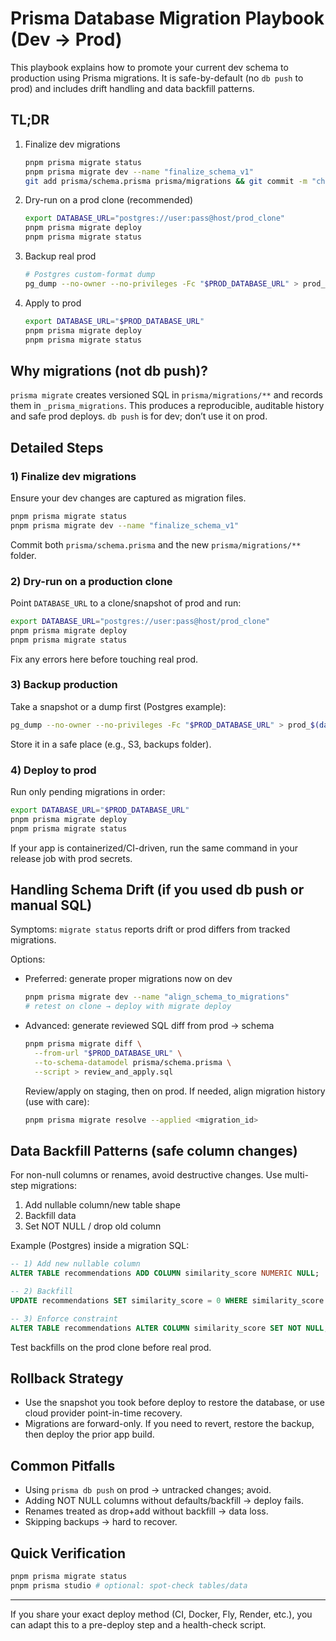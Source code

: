 # Prisma Database Migration Playbook (Dev → Prod)

This playbook explains how to promote your current dev schema to production using Prisma migrations. It is safe-by-default (no `db push` to prod) and includes drift handling and data backfill patterns.

## TL;DR

1. Finalize dev migrations
   ```bash
   pnpm prisma migrate status
   pnpm prisma migrate dev --name "finalize_schema_v1"
   git add prisma/schema.prisma prisma/migrations && git commit -m "chore(db): finalize schema v1"
   ```
2. Dry-run on a prod clone (recommended)
   ```bash
   export DATABASE_URL="postgres://user:pass@host/prod_clone"
   pnpm prisma migrate deploy
   pnpm prisma migrate status
   ```
3. Backup real prod
   ```bash
   # Postgres custom-format dump
   pg_dump --no-owner --no-privileges -Fc "$PROD_DATABASE_URL" > prod_$(date +%F).dump
   ```
4. Apply to prod
   ```bash
   export DATABASE_URL="$PROD_DATABASE_URL"
   pnpm prisma migrate deploy
   pnpm prisma migrate status
   ```

## Why migrations (not db push)?

`prisma migrate` creates versioned SQL in `prisma/migrations/**` and records them in `_prisma_migrations`. This produces a reproducible, auditable history and safe prod deploys. `db push` is for dev; don’t use it on prod.

## Detailed Steps

### 1) Finalize dev migrations

Ensure your dev changes are captured as migration files.

```bash
pnpm prisma migrate status
pnpm prisma migrate dev --name "finalize_schema_v1"
```

Commit both `prisma/schema.prisma` and the new `prisma/migrations/**` folder.

### 2) Dry-run on a production clone

Point `DATABASE_URL` to a clone/snapshot of prod and run:

```bash
export DATABASE_URL="postgres://user:pass@host/prod_clone"
pnpm prisma migrate deploy
pnpm prisma migrate status
```

Fix any errors here before touching real prod.

### 3) Backup production

Take a snapshot or a dump first (Postgres example):

```bash
pg_dump --no-owner --no-privileges -Fc "$PROD_DATABASE_URL" > prod_$(date +%F).dump
```

Store it in a safe place (e.g., S3, backups folder).

### 4) Deploy to prod

Run only pending migrations in order:

```bash
export DATABASE_URL="$PROD_DATABASE_URL"
pnpm prisma migrate deploy
pnpm prisma migrate status
```

If your app is containerized/CI-driven, run the same command in your release job with prod secrets.

## Handling Schema Drift (if you used db push or manual SQL)

Symptoms: `migrate status` reports drift or prod differs from tracked migrations.

Options:

- Preferred: generate proper migrations now on dev
  ```bash
  pnpm prisma migrate dev --name "align_schema_to_migrations"
  # retest on clone → deploy with migrate deploy
  ```

- Advanced: generate reviewed SQL diff from prod → schema
  ```bash
  pnpm prisma migrate diff \
    --from-url "$PROD_DATABASE_URL" \
    --to-schema-datamodel prisma/schema.prisma \
    --script > review_and_apply.sql
  ```
  Review/apply on staging, then on prod. If needed, align migration history (use with care):
  ```bash
  pnpm prisma migrate resolve --applied <migration_id>
  ```

## Data Backfill Patterns (safe column changes)

For non-null columns or renames, avoid destructive changes. Use multi-step migrations:

1. Add nullable column/new table shape
2. Backfill data
3. Set NOT NULL / drop old column

Example (Postgres) inside a migration SQL:

```sql
-- 1) Add new nullable column
ALTER TABLE recommendations ADD COLUMN similarity_score NUMERIC NULL;

-- 2) Backfill
UPDATE recommendations SET similarity_score = 0 WHERE similarity_score IS NULL;

-- 3) Enforce constraint
ALTER TABLE recommendations ALTER COLUMN similarity_score SET NOT NULL;
```

Test backfills on the prod clone before real prod.

## Rollback Strategy

- Use the snapshot you took before deploy to restore the database, or use cloud provider point-in-time recovery.
- Migrations are forward-only. If you need to revert, restore the backup, then deploy the prior app build.

## Common Pitfalls

- Using `prisma db push` on prod → untracked changes; avoid.
- Adding NOT NULL columns without defaults/backfill → deploy fails.
- Renames treated as drop+add without backfill → data loss.
- Skipping backups → hard to recover.

## Quick Verification

```bash
pnpm prisma migrate status
pnpm prisma studio # optional: spot-check tables/data
```

---

If you share your exact deploy method (CI, Docker, Fly, Render, etc.), you can adapt this to a pre-deploy step and a health-check script.


